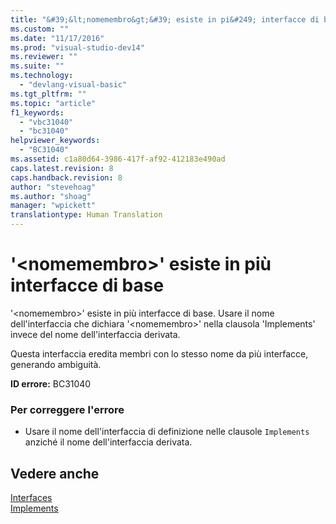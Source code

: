 ```yaml
---
title: "&#39;&lt;nomemembro&gt;&#39; esiste in pi&#249; interfacce di base | Microsoft Docs"
ms.custom: ""
ms.date: "11/17/2016"
ms.prod: "visual-studio-dev14"
ms.reviewer: ""
ms.suite: ""
ms.technology: 
  - "devlang-visual-basic"
ms.tgt_pltfrm: ""
ms.topic: "article"
f1_keywords: 
  - "vbc31040"
  - "bc31040"
helpviewer_keywords: 
  - "BC31040"
ms.assetid: c1a80d64-3986-417f-af92-412183e490ad
caps.latest.revision: 8
caps.handback.revision: 8
author: "stevehoag"
ms.author: "shoag"
manager: "wpickett"
translationtype: Human Translation
---
```

# &#39;&lt;nomemembro&gt;&#39; esiste in pi&#249; interfacce di base
'\<nomemembro\>' esiste in più interfacce di base. Usare il nome dell'interfaccia che dichiara '\<nomemembro\>' nella clausola 'Implements' invece del nome dell'interfaccia derivata.  
  
 Questa interfaccia eredita membri con lo stesso nome da più interfacce, generando ambiguità.  
  
 **ID errore:** BC31040  
  
### Per correggere l'errore  
  
-   Usare il nome dell'interfaccia di definizione nelle clausole `Implements` anziché il nome dell'interfaccia derivata.  
  
## Vedere anche  
 [Interfaces](../../visual-basic/programming-guide/language-features/interfaces/index.md)   
 [Implements](../../visual-basic/language-reference/statements/implements-clause.md)